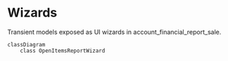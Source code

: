# Wizards

Transient models exposed as UI wizards in account_financial_report_sale.

```mermaid
classDiagram
    class OpenItemsReportWizard
```
